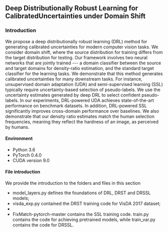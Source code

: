 ## Deep Distributionally Robust Learning for CalibratedUncertainties under Domain Shift

### Introduction

 We propose a deep distributionally robust learning (DRL) method for generating calibrated uncertainties for modern computer vision tasks. We consider domain shift, where the source distribution for training differs from the target distribution for testing. Our framework involves two neural networks that are jointly trained --- a domain classifier between the  source and target domains  for density-ratio estimation, and the standard target classifier for the learning tasks. We demonstrate that this method generates calibrated uncertainties for many downstream tasks. For instance, unsupervised domain adaptation (UDA) and semi-supervised learning (SSL) typically require uncertainty-based selection of pseudo-labels. We use the uncertainty estimates generated by deep DRL to select confident pseudo-labels. In our experiments, DRL-powered UDA achieves state-of-the-art performance on benchmark datasets. In addition, DRL-powered SSL significantly improves cross-domain performance over baselines. We also demonstrate that our density ratio estimates match the human selection frequencies, meaning they reflect the hardness of an image, as perceived by humans.

#### Environment

* Python 3.6
* PyTorch 0.4.0
* CUDA version 9.0

#### File introduction

We provide the introduction to the folders and files in this section
* model_layers.py defines the foundations of DRL, DRST and DRSSL models;
* visda_exp.py contained the DRST training code for VisDA 2017 dataset;
* 
* FixMatch-pytorch-master contains the SSL training code. train.py contains the code for achieving pretrained models, while train_var.py contains the code for DRSSL.

